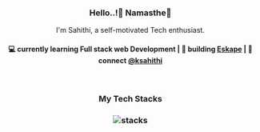 <h3 align="center"> Hello..!👋 Namasthe🙏 </h3>
<p align="center">
I'm Sahithi, a self-motivated Tech enthusiast.
</p>

<h4 align="center">
💻 currently learning Full stack web Development | 🌱 building <a href="https://github.com/akasrai/daily-quiz-mobile">Eskape</a> | 💬 connect <a href="koppolsahithi@gmail.com">@ksahithi</a>
</h4>
<p  align="center">
</p>
<br/>
<h3 align="center">
My Tech Stacks
</h3>
<h3 align="center">
<img src=""C:\Users\HP\Downloads\bg-removebg-preview.png"" alt="stacks"/>
</h3>
